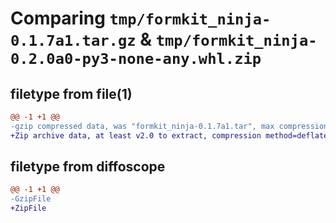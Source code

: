# Comparing `tmp/formkit_ninja-0.1.7a1.tar.gz` & `tmp/formkit_ninja-0.2.0a0-py3-none-any.whl.zip`

## filetype from file(1)

```diff
@@ -1 +1 @@
-gzip compressed data, was "formkit_ninja-0.1.7a1.tar", max compression
+Zip archive data, at least v2.0 to extract, compression method=deflate
```

## filetype from diffoscope

```diff
@@ -1 +1 @@
-GzipFile
+ZipFile
```

